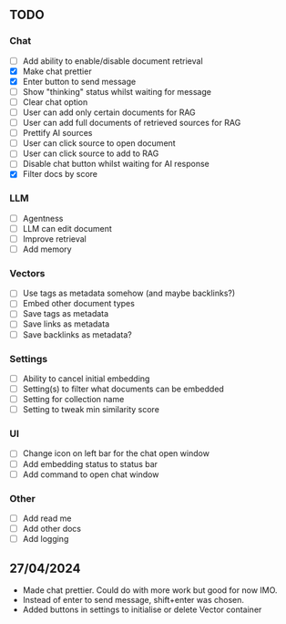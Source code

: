 ## TODO

### Chat

-   [ ] Add ability to enable/disable document retrieval
-   [x] Make chat prettier
-   [x] Enter button to send message
-   [ ] Show "thinking" status whilst waiting for message
-   [ ] Clear chat option
-   [ ] User can add only certain documents for RAG
-   [ ] User can add full documents of retrieved sources for RAG
-   [ ] Prettify AI sources
-   [ ] User can click source to open document
-   [ ] User can click source to add to RAG
-   [ ] Disable chat button whilst waiting for AI response
-   [x] Filter docs by score

### LLM

-   [ ] Agentness
-   [ ] LLM can edit document
-   [ ] Improve retrieval
-   [ ] Add memory

### Vectors

-   [ ] Use tags as metadata somehow (and maybe backlinks?)
-   [ ] Embed other document types
-   [ ] Save tags as metadata
-   [ ] Save links as metadata
-   [ ] Save backlinks as metadata?

### Settings

-   [ ] Ability to cancel initial embedding
-   [ ] Setting(s) to filter what documents can be embedded
-   [ ] Setting for collection name
-   [ ] Setting to tweak min similarity score

### UI

-   [ ] Change icon on left bar for the chat open window
-   [ ] Add embedding status to status bar
-   [ ] Add command to open chat window

### Other
- [ ] Add read me
- [ ] Add other docs
- [ ] Add logging

## 27/04/2024

-   Made chat prettier. Could do with more work but good for now IMO.
-   Instead of enter to send message, shift+enter was chosen.
-   Added buttons in settings to initialise or delete Vector container
